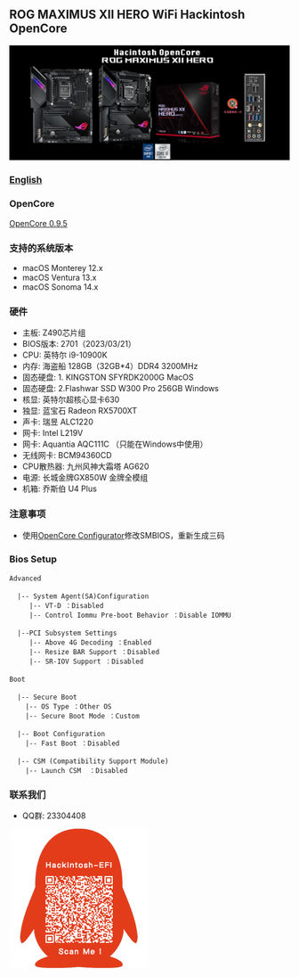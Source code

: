 ## ROG MAXIMUS XII HERO WiFi Hackintosh OpenCore

![image](ScreenShot/Motherboard.jpg)

### [English](https://github.com/hackintosh-efi/ROG-STRIX-B760-I-GAMING-OpenCore)

### OpenCore

[OpenCore 0.9.5](https://github.com/acidanthera/OpenCorePkg)

### 支持的系统版本

- macOS Monterey 12.x
- macOS Ventura  13.x
- macOS Sonoma   14.x 

### 硬件

- 主板: Z490芯片组
- BIOS版本: 2701（2023/03/21）
- CPU: 英特尔 i9-10900K
- 内存: 海盗船 128GB（32GB*4）DDR4 3200MHz
- 固态硬盘: 1. KINGSTON SFYRDK2000G MacOS
- 固态硬盘: 2.Flashwar SSD W300 Pro 256GB Windows
- 核显: 英特尔超核心显卡630 
- 独显: 蓝宝石 Radeon RX5700XT
- 声卡: 瑞昱 ALC1220
- 网卡: Intel L219V 
- 网卡: Aquantia AQC111C （只能在Windows中使用）
- 无线网卡: BCM94360CD
- CPU散热器: 九州风神大霜塔 AG620
- 电源: 长城金牌GX850W 金牌全模组
- 机箱: 乔斯伯 U4 Plus

### 注意事项

 - 使用[OpenCore Configurator](https://mackie100projects.altervista.org/opencore-configurator/)修改SMBIOS，重新生成三码

### Bios Setup

```
Advanced
     
  |-- System Agent(SA)Configuration
     |-- VT-D ：Disabled
     |-- Control Iommu Pre-boot Behavior ：Disable IOMMU
	   
  |--PCI Subsystem Settings
     |-- Above 4G Decoding ：Enabled
     |-- Resize BAR Support ：Disabled
     |-- SR-IOV Support ：Disabled
   
Boot

  |-- Secure Boot
    |-- OS Type ：Other OS
    |-- Secure Boot Mode ：Custom
      
  |-- Boot Configuration
    |-- Fast Boot ：Disabled
      
  |-- CSM (Compatibility Support Module)
    |-- Launch CSM  ：Disabled
```




### 联系我们

 - QQ群: 23304408

![image](ScreenShot/QRCode.png)